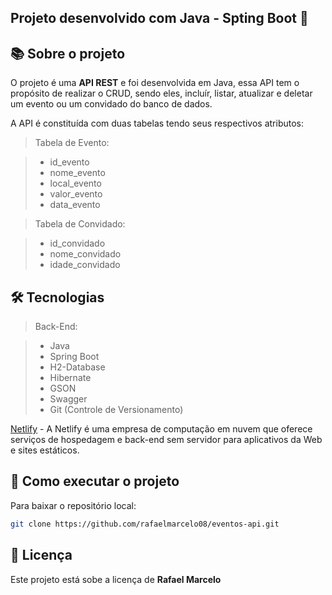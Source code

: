 ## Projeto desenvolvido com Java - Spting Boot 🚀

## 📚 Sobre o projeto

<p>
O projeto é uma <strong>API REST</strong> e foi desenvolvida em Java, essa API tem o propósito de realizar o CRUD, sendo eles, incluír, listar, atualizar e deletar um evento ou um convidado do banco de dados.

A API é constituída com duas tabelas tendo seus respectivos atributos:
</p>

> Tabela de Evento:

> - id_evento
> - nome_evento
> - local_evento
> - valor_evento
> - data_evento

> Tabela de Convidado:

> - id_convidado 
> - nome_convidado
> - idade_convidado

## 🛠 Tecnologias

> Back-End:

> - Java 
> - Spring Boot
> - H2-Database
> - Hibernate
> - GSON
> - Swagger
> - Git (Controle de Versionamento)

[Netlify](https://www.netlify.com/) - A Netlify é uma empresa de computação em nuvem que oferece serviços de hospedagem e back-end sem servidor para aplicativos da Web e sites estáticos.

## 🚀 Como executar o projeto

Para baixar o repositório local: 

```bash
git clone https://github.com/rafaelmarcelo08/eventos-api.git
```

## 📝 Licença

Este projeto está sobe a licença de <strong>Rafael Marcelo<strong>
